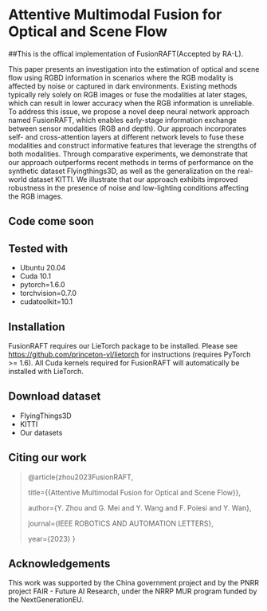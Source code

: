 
# Attentive Multimodal Fusion for Optical and Scene Flow
##This is the offical implementation of FusionRAFT(Accepted by RA-L).

This paper presents an investigation into the estimation of optical and scene flow using RGBD information in scenarios where the RGB modality is affected by noise or captured in dark environments. Existing methods typically rely solely on RGB images or fuse the modalities at later stages, which can result in lower accuracy when the RGB information is unreliable. To address this issue, we propose a novel deep neural network approach named FusionRAFT, which enables early-stage information exchange between sensor modalities (RGB and depth). Our approach incorporates self- and cross-attention layers at different network levels to fuse these modalities and construct informative features that leverage the strengths of both modalities. Through comparative experiments, we demonstrate that our approach outperforms recent methods in terms of performance on the synthetic dataset Flyingthings3D, as well as the generalization on the real-world dataset KITTI. We illustrate that our approach exhibits improved robustness in the presence of noise and low-lighting conditions affecting the RGB images.
## Code come soon
## Tested with
* Ubuntu 20.04
* Cuda 10.1
* pytorch=1.6.0
* torchvision=0.7.0
* cudatoolkit=10.1
## Installation
FusionRAFT requires our LieTorch package to be installed. Please see https://github.com/princeton-vl/lietorch for instructions (requires PyTorch >= 1.6). All Cuda kernels required for FusionRAFT will automatically be installed with LieTorch.
## Download dataset
* FlyingThings3D
* KITTI
* Our datasets
## Citing our work
<blockquote>
@article{zhou2023FusionRAFT,

  title={{Attentive Multimodal Fusion for Optical and Scene Flow}},

  author={Y. Zhou and G. Mei and Y. Wang and F. Poiesi and Y. Wan},

  journal={IEEE ROBOTICS AND AUTOMATION LETTERS},

  year={2023}
}
</blockquote>

## Acknowledgements
This work was supported by the China government project and by the PNRR project FAIR - Future AI Research, under the NRRP MUR program funded by the NextGenerationEU.
